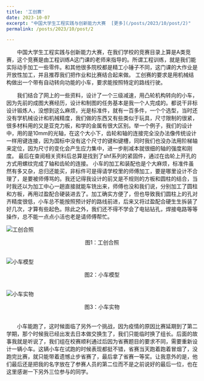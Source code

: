 ```yaml
---
title: '工创赛'
date: 2023-10-07
excerpt: "中国大学生工程实践与创新能力大赛  [更多](/posts/2023/10/post/2)"
permalink: /posts/2023/10/post/2

---
```


 　　中国大学生工程实践与创新能力大赛，在我们学校的竞赛目录上算是A类竞赛，这个竞赛是由工程训练A这门课的老师来指导的。所谓工程训练，就是我们能实际动手加工一些零件。和其他很多院校都是精工小锤子不同，这门课的大作业是开放性加工，并且推荐我们把作业和比赛结合起来做。 工创赛的要求是用机械结构做出一个带有自动转向功能的小车，要求能按照特定的路线行驶。  
 
 　　我们结合了网上的一些资料，设计了一个三级减速，用凸轮机构转向的小车， 因为先前的成图大赛经历，设计和制图的任务基本是我一个人完成的。都说干非标设计锻炼人，没想到这么麻烦，光是标准件，就有一百多件，一个个选型，当时还没有学机械设计和机械精度，我们做的东西又有些类似于玩具，尺寸限制的很紧，很多材料用的又是亚克力板，和学的金属有很大区别。举一个例子，我们的设计中，用的是10mm的光轴，在这个大小下，齿轮和轴的连接完全没办法像传统设计一样用键连接，因为国标中没有这个尺寸的键和键槽，同时我们也没办法用阶梯轴来定位，因为尺寸的变化会产生应力集中，进一步削减本就很细的轴的强度和刚度。 最后在查阅相关资料后总算是找到了shf系列的紧固件，通过在齿轮上开孔的方式用螺纹完成了轴和齿轮的连接。 小车的加工和装配也是个大麻烦，标准件虽然有多又杂，总归还能买，非标件可是得请学校里的师傅加工，要是哪里设计不合理了，是要被师傅骂的。我还记得我设计的前叉是不规则的方板和圆柱的结合，当时我还以为加工中心一趟直接就能车铣出来，师傅也没和我们说，分别加工了圆柱和方板，再用过盈配合硬装进去了。加工确实方便了，但也导致我们圆柱上的孔对齐精度很低，小车总不能按照预计好的路线前进，后来又将过盈配合硬生生拆装了好几次，才算有些起色。除此之外，我们还不得不学会了电钻钻孔，焊接电路等等操作，总不能一点点小活也老是请师傅帮忙。
 
 ![工创合照](https://pub-435f283cdbe44123bb9e69b79358e329.r2.dev/images/%E5%B7%A5%E5%88%9B%E5%90%88%E7%85%A7.jpg)
<center>图1：工创合照</center><br>


 ![小车模型](https://pub-435f283cdbe44123bb9e69b79358e329.r2.dev/images/%E5%B0%8F%E8%BD%A6%E6%A8%A1%E5%9E%8B.png)
<center>图2：小车模型</center><br>


 ![小车实物](https://pub-435f283cdbe44123bb9e69b79358e329.r2.dev/images/%E5%B0%8F%E8%BD%A6%E5%AE%9E%E7%89%A9.jpg)
<center>图3：小车实物</center><br>


　　小车能跑了，这时候面临了另外一个挑战，因为疫情的原因比赛延期到了第二学期，那个时候我已经出发去日本做交换生了，我们只能临时换了组长。后面的故事我就是听说了，我们组在校赛顺利通过后因为省赛题目的要求不同，需要重新设计一辆小车。这辆小车在试跑的时候表现都挺不错，省赛当天跑着跑着冒烟了，没跑完比赛，就只能带着遗憾止步省赛了，最后拿了省赛一等奖。让我意外的是，他们最后还是把我的名字放在了参赛人员的第二位而不是之前说好的最后一位，也在这里感谢一下另外三位参与的同学。  

